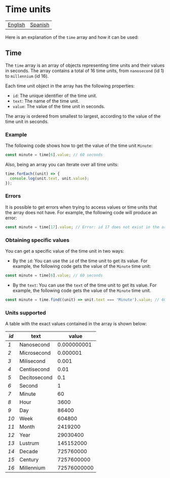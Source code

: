 # Time units

<div align="center">
  <table>
      <tr>
          <!-- Do not translate this table -->
          <td><a href="./README.md"> English </a></td>
          <td><a href="./README-ES.md"> Spanish </a></td>
      </tr>
  </table>
</div>

Here is an explanation of the `time` array and how it can be used:

## Time

The `time` array is an array of objects representing time units and their values in seconds. The array contains a total of 16 time units, from `nanosecond` (id 1) to `millennium` (id 16).

Each time unit object in the array has the following properties:

- `id`: The unique identifier of the time unit.
- `text`: The name of the time unit.
- `value`: The value of the time unit in seconds.

The array is ordered from smallest to largest, according to the value of the time unit in seconds.

### Example

The following code shows how to get the value of the time unit `Minute`:

```typescript
const minute = time[6].value; // 60 seconds
```

Also, being an array you can iterate over all time units:

```typescript
time.forEach((unit) => {
  console.log(unit.text, unit.value);
});
```

### Errors

It is possible to get errors when trying to access values or time units that the array does not have. For example, the following code will produce an error:

```typescript
const minute = time[17].value; // Error: id 17 does not exist in the array
```

### Obtaining specific values

You can get a specific value of the time unit in two ways:

- By the `id`: You can use the `id` of the time unit to get its value. For example, the following code gets the value of the `Minute` time unit:

```typescript
const minute = time[6].value; // 60 seconds
```

- By the `text`: You can use the `text` of the time unit to get its value. For example, the following code gets the value of the `Minute` time unit.

```typescript
const minute = time.find((unit) => unit.text === 'Minute').value; // 60 seconds
```

### Units supported

A table with the exact values contained in the array is shown below:

| **_id_** | **text**     | **value**   |
| -------- | ------------ | ----------- |
| _1_      | Nanosecond   | 0.000000001 |
| _2_      | Microsecond  | 0.000001    |
| _3_      | Milisecond   | 0.001       |
| _4_      | Centisecond  | 0.01        |
| _5_      | Decitosecond | 0.1         |
| _6_      | Second       | 1           |
| _7_      | Minute       | 60          |
| _8_      | Hour         | 3600        |
| _9_      | Day          | 86400       |
| _10_     | Week         | 604800      |
| _11_     | Month        | 2419200     |
| _12_     | Year         | 29030400    |
| _13_     | Lustrum      | 145152000   |
| _14_     | Decade       | 725760000   |
| _15_     | Century      | 7257600000  |
| _16_     | Millennium   | 72576000000 |
